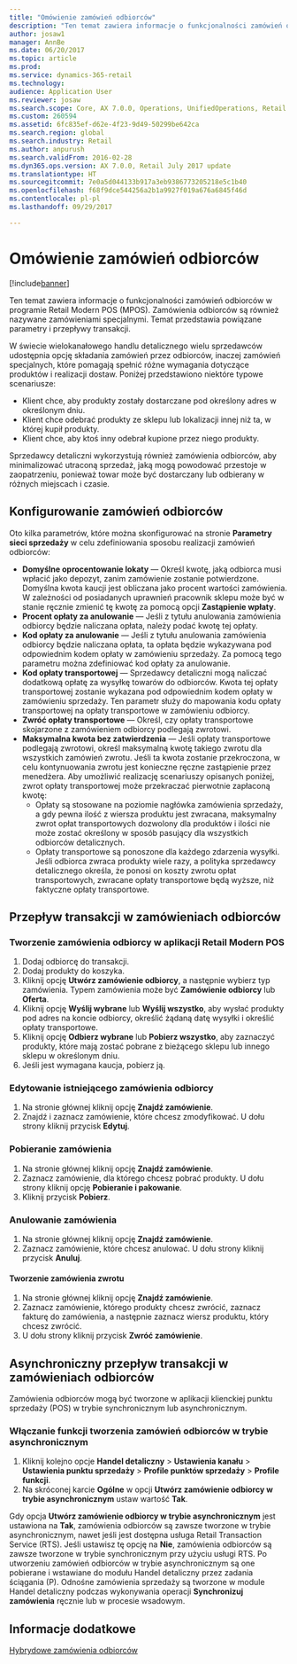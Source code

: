```yaml
---
title: "Omówienie zamówień odbiorców"
description: "Ten temat zawiera informacje o funkcjonalności zamówień odbiorców w programie Retail Modern POS (MPOS). Zamówienia odbiorców są również nazywane zamówieniami specjalnymi. Temat przedstawia powiązane parametry i przepływy transakcji."
author: josaw1
manager: AnnBe
ms.date: 06/20/2017
ms.topic: article
ms.prod: 
ms.service: dynamics-365-retail
ms.technology: 
audience: Application User
ms.reviewer: josaw
ms.search.scope: Core, AX 7.0.0, Operations, UnifiedOperations, Retail
ms.custom: 260594
ms.assetid: 6fc835ef-d62e-4f23-9d49-50299be642ca
ms.search.region: global
ms.search.industry: Retail
ms.author: anpurush
ms.search.validFrom: 2016-02-28
ms.dyn365.ops.version: AX 7.0.0, Retail July 2017 update
ms.translationtype: HT
ms.sourcegitcommit: 7e0a5d044133b917a3eb9386773205218e5c1b40
ms.openlocfilehash: f68f9dce544256a2b1a9927f019a676a6845f46d
ms.contentlocale: pl-pl
ms.lasthandoff: 09/29/2017

---
```


# <a name="customer-orders-overview"></a>Omówienie zamówień odbiorców

[!include[banner](includes/banner.md)]


Ten temat zawiera informacje o funkcjonalności zamówień odbiorców w programie Retail Modern POS (MPOS). Zamówienia odbiorców są również nazywane zamówieniami specjalnymi. Temat przedstawia powiązane parametry i przepływy transakcji.

W świecie wielokanałowego handlu detalicznego wielu sprzedawców udostępnia opcję składania zamówień przez odbiorców, inaczej zamówień specjalnych, które pomagają spełnić różne wymagania dotyczące produktów i realizacji dostaw. Poniżej przedstawiono niektóre typowe scenariusze:

-   Klient chce, aby produkty zostały dostarczane pod określony adres w określonym dniu.
-   Klient chce odebrać produkty ze sklepu lub lokalizacji innej niż ta, w której kupił produkty.
-   Klient chce, aby ktoś inny odebrał kupione przez niego produkty.

Sprzedawcy detaliczni wykorzystują również zamówienia odbiorców, aby minimalizować utraconą sprzedaż, jaką mogą powodować przestoje w zaopatrzeniu, ponieważ towar może być dostarczany lub odbierany w różnych miejscach i czasie.

## <a name="set-up-customer-orders"></a>Konfigurowanie zamówień odbiorców
Oto kilka parametrów, które można skonfigurować na stronie **Parametry sieci sprzedaży** w celu zdefiniowania sposobu realizacji zamówień odbiorców:

-   **Domyślne oprocentowanie lokaty** — Określ kwotę, jaką odbiorca musi wpłacić jako depozyt, zanim zamówienie zostanie potwierdzone. Domyślna kwota kaucji jest obliczana jako procent wartości zamówienia. W zależności od posiadanych uprawnień pracownik sklepu może być w stanie ręcznie zmienić tę kwotę za pomocą opcji **Zastąpienie wpłaty**.
-   **Procent opłaty za anulowanie** — Jeśli z tytułu anulowania zamówienia odbiorcy będzie naliczana opłata, należy podać kwotę tej opłaty.
-   **Kod opłaty za anulowanie** — Jeśli z tytułu anulowania zamówienia odbiorcy będzie naliczana opłata, ta opłata będzie wykazywana pod odpowiednim kodem opłaty w zamówieniu sprzedaży. Za pomocą tego parametru można zdefiniować kod opłaty za anulowanie.
-   **Kod opłaty transportowej** — Sprzedawcy detaliczni mogą naliczać dodatkową opłatę za wysyłkę towarów do odbiorców. Kwota tej opłaty transportowej zostanie wykazana pod odpowiednim kodem opłaty w zamówieniu sprzedaży. Ten parametr służy do mapowania kodu opłaty transportowej na opłaty transportowe w zamówieniu odbiorcy.
-   **Zwróć opłaty transportowe** — Określ, czy opłaty transportowe skojarzone z zamówieniem odbiorcy podlegają zwrotowi.
-   **Maksymalna kwota bez zatwierdzenia** — Jeśli opłaty transportowe podlegają zwrotowi, określ maksymalną kwotę takiego zwrotu dla wszystkich zamówień zwrotu. Jeśli ta kwota zostanie przekroczona, w celu kontynuowania zwrotu jest konieczne ręczne zastąpienie przez menedżera. Aby umożliwić realizację scenariuszy opisanych poniżej, zwrot opłaty transportowej może przekraczać pierwotnie zapłaconą kwotę:
    -   Opłaty są stosowane na poziomie nagłówka zamówienia sprzedaży, a gdy pewna ilość z wiersza produktu jest zwracana, maksymalny zwrot opłat transportowych dozwolony dla produktów i ilości nie może zostać określony w sposób pasujący dla wszystkich odbiorców detalicznych.
    -   Opłaty transportowe są ponoszone dla każdego zdarzenia wysyłki. Jeśli odbiorca zwraca produkty wiele razy, a polityka sprzedawcy detalicznego określa, że ponosi on koszty zwrotu opłat transportowych, zwracane opłaty transportowe będą wyższe, niż faktyczne opłaty transportowe.

## <a name="transaction-flow-for-customer-orders"></a>Przepływ transakcji w zamówieniach odbiorców
### <a name="create-a-customer-order-in-retail-modern-pos"></a>Tworzenie zamówienia odbiorcy w aplikacji Retail Modern POS

1.  Dodaj odbiorcę do transakcji.
2.  Dodaj produkty do koszyka.
3.  Kliknij opcję **Utwórz zamówienie odbiorcy**, a następnie wybierz typ zamówienia. Typem zamówienia może być **Zamówienie odbiorcy** lub **Oferta**.
4.  Kliknij opcję **Wyślij wybrane** lub **Wyślij wszystko**, aby wysłać produkty pod adres na koncie odbiorcy, określić żądaną datę wysyłki i określić opłaty transportowe.
5.  Kliknij opcję **Odbierz wybrane** lub **Pobierz wszystko**, aby zaznaczyć produkty, które mają zostać pobrane z bieżącego sklepu lub innego sklepu w określonym dniu.
6.  Jeśli jest wymagana kaucja, pobierz ją.

### <a name="edit-an-existing-customer-order"></a>Edytowanie istniejącego zamówienia odbiorcy

1.  Na stronie głównej kliknij opcję **Znajdź zamówienie**.
2.  Znajdź i zaznacz zamówienie, które chcesz zmodyfikować. U dołu strony kliknij przycisk **Edytuj**.

### <a name="pick-up-an-order"></a>Pobieranie zamówienia

1.  Na stronie głównej kliknij opcję **Znajdź zamówienie**.
2.  Zaznacz zamówienie, dla którego chcesz pobrać produkty. U dołu strony kliknij opcję **Pobieranie i pakowanie**.
3.  Kliknij przycisk **Pobierz**.

### <a name="cancel-an-order"></a>Anulowanie zamówienia

1.  Na stronie głównej kliknij opcję **Znajdź zamówienie**.
2.  Zaznacz zamówienie, które chcesz anulować. U dołu strony kliknij przycisk **Anuluj**.

#### <a name="create-a-return-order"></a>Tworzenie zamówienia zwrotu

1.  Na stronie głównej kliknij opcję **Znajdź zamówienie**.
2.  Zaznacz zamówienie, którego produkty chcesz zwrócić, zaznacz fakturę do zamówienia, a następnie zaznacz wiersz produktu, który chcesz zwrócić.
3.  U dołu strony kliknij przycisk **Zwróć zamówienie**.

## <a name="asynchronous-transaction-flow-for-customer-orders"></a>Asynchroniczny przepływ transakcji w zamówieniach odbiorców
Zamówienia odbiorców mogą być tworzone w aplikacji klienckiej punktu sprzedaży (POS) w trybie synchronicznym lub asynchronicznym.

### <a name="enable-customer-orders-to-be-created-in-asynchronous-mode"></a>Włączanie funkcji tworzenia zamówień odbiorców w trybie asynchronicznym

1.  Kliknij kolejno opcje **Handel detaliczny** &gt; **Ustawienia kanału** &gt; **Ustawienia punktu sprzedaży** &gt; **Profile punktów sprzedaży** &gt; **Profile funkcji**.
2.  Na skróconej karcie **Ogólne** w opcji **Utwórz zamówienie odbiorcy w trybie asynchronicznym** ustaw wartość **Tak**.

Gdy opcja **Utwórz zamówienie odbiorcy w trybie asynchronicznym** jest ustawiona na **Tak**, zamówienia odbiorców są zawsze tworzone w trybie asynchronicznym, nawet jeśli jest dostępna usługa Retail Transaction Service (RTS). Jeśli ustawisz tę opcję na **Nie**, zamówienia odbiorców są zawsze tworzone w trybie synchronicznym przy użyciu usługi RTS. Po utworzeniu zamówień odbiorców w trybie asynchronicznym są one pobierane i wstawiane do modułu Handel detaliczny przez zadania ściągania (P). Odnośne zamówienia sprzedaży są tworzone w module Handel detaliczny podczas wykonywania operacji **Synchronizuj zamówienia** ręcznie lub w procesie wsadowym.

<a name="see-also"></a>Informacje dodatkowe
--------

[Hybrydowe zamówienia odbiorców](hybrid-customer-orders.md)




